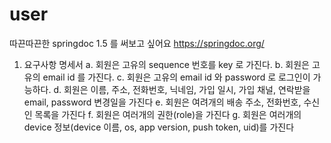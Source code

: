 # user
따끈따끈한 springdoc 1.5 를 써보고 싶어요
https://springdoc.org/

1. 요구사항 명세서
  a. 회원은 고유의 sequence 번호를 key 로 가진다.
  b. 회원은 고유의 email id 를 가진다.
  c. 회원은 고유의 email id 와 password 로 로그인이 가능하다.
  d. 회원은 이름, 주소, 전화번호, 닉네임, 가입 일시, 가입 채널, 연락받을 email, password 변경일을 가진다
  e. 회원은 여려개의 배송 주소, 전화번호, 수신인 목록을 가진다
  f. 회원은 여러개의 권한(role)을 가진다
  g. 회원은 여러개의 device 정보(device 이름, os, app version, push token, uid)를 가진다
